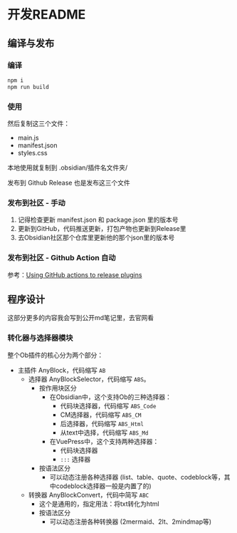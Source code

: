 # 开发README

## 编译与发布

### 编译

```bash
npm i
npm run build
```

### 使用

然后复制这三个文件：

- main.js
- manifest.json
- styles.css

本地使用就复制到 .obsidian/插件名文件夹/

发布到 Github Release 也是发布这三个文件

### 发布到社区 - 手动

1. 记得检查更新 manifest.json 和 package.json 里的版本号
2. 更新到GitHub，代码推送更新，打包产物也更新到Release里
3. 去Obsidian社区那个仓库里更新他的那个json里的版本号

### 发布到社区 - Github Action 自动

参考：[Using GitHub actions to release plugins](https://forum.obsidian.md/t/using-github-actions-to-release-plugins/7877)

## 程序设计

这部分更多的内容我会写到公开md笔记里，去官网看

### 转化器与选择器模块

整个Ob插件的核心分为两个部分：

- 主插件 AnyBlock，代码缩写 `AB`
    - 选择器 AnyBlockSelector，代码缩写 `ABS`。
        - 按作用块区分
            - 在Obsidian中，这个支持Ob的三种选择器：
                - 代码块选择器，代码缩写 `ABS_Code`
                - CM选择器，代码缩写 `ABS_CM`
                - 后选择器，代码缩写 `ABS_Html`
                - 从text中选择，代码缩写 `ABS_Md`
            - 在VuePress中，这个支持两种选择器：
                - 代码块选择器
                - `:::` 选择器
        - 按语法区分
            - 可以动态注册各种选择器 (list、table、quote、codeblock等，其中codeblock选择器一般是内置了的)
    - 转换器 AnyBlockConvert，代码中简写 `ABC`
        - 这个是通用的，指定用法：将txt转化为html
        - 按语法区分
            - 可以动态注册各种转换器 (2mermaid、2lt、2mindmap等)
